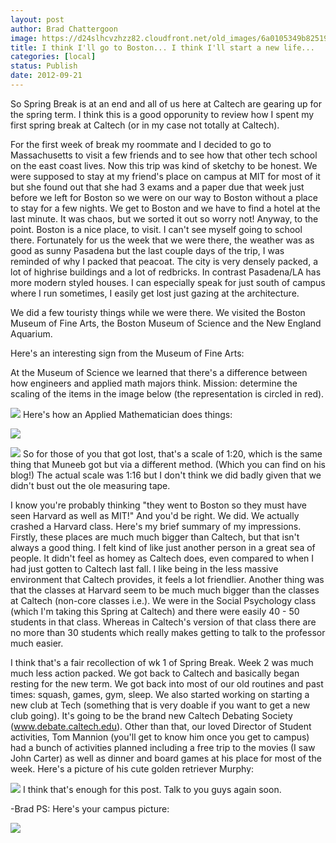 ```yaml
---
layout: post
author: Brad Chattergoon
image: https://d24slhcvzhzz82.cloudfront.net/old_images/6a0105349b8251970b01676488d1fe970b-800wi.jpg
title: I think I'll go to Boston... I think I'll start a new life... 
categories: [local]
status: Publish
date: 2012-09-21
---
```


So Spring Break is at an end and all of us here at Caltech are gearing up for the spring term. I think this is a good opporunity to review how I spent my first spring break at Caltech (or in my case not totally at Caltech).

For the first week of break my roommate and I decided to go to Massachusetts to visit a few friends and to see how that other tech school on the east coast lives. Now this trip was kind of sketchy to be honest. We were supposed to stay at my friend's place on campus at MIT for most of it but she found out that she had 3 exams and a paper due that week just before we left for Boston so we were on our way to Boston without a place to stay for a few nights. We get to Boston and we have to find a hotel at the last minute. It was chaos, but we sorted it out so worry not!
Anyway, to the point. Boston is a nice place, to visit. I can't see myself going to school there. Fortunately for us the week that we were there, the weather was as good as sunny Pasadena but the last couple days of the trip, I was reminded of why I packed that peacoat. The city is very densely packed, a lot of highrise buildings and a lot of redbricks. In contrast Pasadena/LA has more modern styled houses. I can especially speak for just south of campus where I run sometimes, I easily get lost just gazing at the architecture.

We did a few touristy things while we were there. We visited the Boston Museum of Fine Arts, the Boston Museum of Science and the New England Aquarium.

Here's an interesting sign from the Museum of Fine Arts:

At the Museum of Science we learned that there's a difference between how engineers and applied math majors think. Mission: determine the scaling of the items in the image below (the representation is circled in red).


![](https://d24slhcvzhzz82.cloudfront.net/old_images/6a0105349b8251970b01676488d946970b-800wi.jpg)
Here's how an Applied Mathematician does things:



![](https://d24slhcvzhzz82.cloudfront.net/old_images/6a0105349b8251970b016303941acd970d-500wi.jpg)

![](https://d24slhcvzhzz82.cloudfront.net/old_images/6a0105349b8251970b016303943131970d-500wi.jpg)
So for those of you that got lost, that's a scale of 1:20, which is the same thing that Muneeb got but via a different method. (Which you can find on his blog!) The actual scale was 1:16 but I don't think we did badly given that we didn't bust out the ole measuring tape.

I know you're probably thinking "they went to Boston so they must have seen Harvard as well as MIT!" And you'd be right. We did. We actually crashed a Harvard class. Here's my brief summary of my impressions. Firstly, these places are much much bigger than Caltech, but that isn't always a good thing. I felt kind of like just another person in a great sea of people. It didn't feel as homey as Caltech does, even compared to when I had just gotten to Caltech last fall. I like being in the less massive environment that Caltech provides, it feels a lot friendlier. Another thing was that the classes at Harvard seem to be much much bigger than the classes at Caltech (non-core classes i.e.). We were in the Social Psychology class (which I'm taking this Spring at Caltech) and there were easily 40 - 50 students in that class. Whereas in Caltech's version of that class there are no more than 30 students which really makes getting to talk to the professor much easier.

I think that's a fair recollection of wk 1 of Spring Break. Week 2 was much much less action packed. We got back to Caltech and basically began resting for the new term. We got back into most of our old routines and past times: squash, games, gym, sleep. We also started working on starting a new club at Tech (something that is very doable if you want to get a new club going). It's going to be the brand new Caltech Debating Society (www.debate.caltech.edu). Other than that, our loved Director of Student activities, Tom Mannion (you'll get to know him once you get to campus) had a bunch of activities planned including a free trip to the movies (I saw John Carter) as well as dinner and board games at his place for most of the week. Here's a picture of his cute golden retriever Murphy:


![](https://d24slhcvzhzz82.cloudfront.net/old_images/6a0105349b8251970b016303948158970d-320wi.jpg)
I think that's enough for this post. Talk to you guys again soon.

-Brad
PS: Here's your campus picture:


![](https://d24slhcvzhzz82.cloudfront.net/old_images/6a0105349b8251970b017d3c0b843b970c-800wi.jpg)

